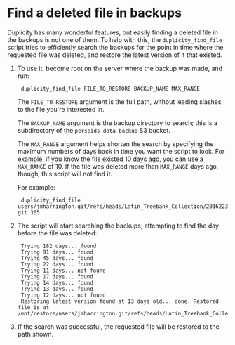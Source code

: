 # Find a deleted file in backups

Duplicity has many wonderful features, but easily finding a deleted file in the backups is not one of them. To help with this, the `duplicity_find_file` script tries to efficiently search the backups for the point in time where the requested file was deleted, and restore the latest version of it that existed.

1. To use it, become root on the server where the backup was made, and run:

        duplicity_find_file FILE_TO_RESTORE BACKUP_NAME MAX_RANGE

    The `FILE_TO_RESTORE` argument is the full path, without leading slashes, to the file you're interested in.
    
    The `BACKUP_NAME` argument is the backup directory to search; this is a subdirectory of the `perseids_data_backup` S3 bucket.
    
    The `MAX_RANGE` argument helps shorten the search by specifying the maximum numbers of days back in time you want the script to look. For example, if you know the file existed 10 days ago, you can use a `MAX_RANGE` of 10. If the file was deleted more than `MAX_RANGE` days ago, though, this script will not find it.
    
    For example:

        duplicity_find_file users/jmharrington.git/refs/heads/Latin_Treebank_Collection/2016223 git 365
        
2. The script will start searching the backups, attempting to find the day before the file was deleted:

        Trying 182 days... found
        Trying 91 days... found
        Trying 45 days... found
        Trying 22 days... found
        Trying 11 days... not found
        Trying 17 days... found
        Trying 14 days... found
        Trying 13 days... found
        Trying 12 days... not found
        Restoring latest version found at 13 days old... done. Restored file is at /mnt/restore/users/jmharrington.git/refs/heads/Latin_Treebank_Collection/2016223
        
3. If the search was successful, the requested file will be restored to the path shown.
